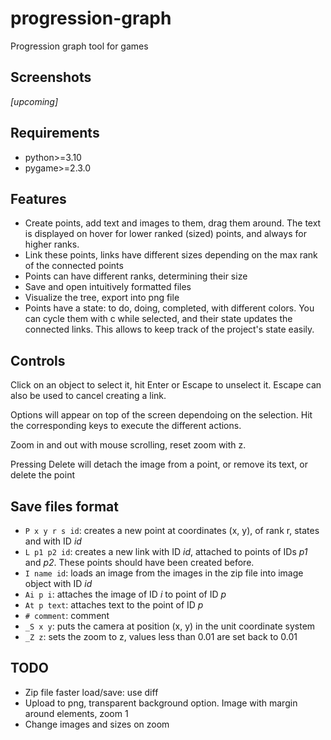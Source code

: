 # progression-graph
Progression graph tool for games

## Screenshots
*[upcoming]*

## Requirements
- python>=3.10
- pygame>=2.3.0

## Features
- Create points, add text and images to them, drag them around. The text is displayed on hover for lower ranked (sized) points, and always for higher ranks.
- Link these points, links have different sizes depending on the max rank of the connected points
- Points can have different ranks, determining their size
- Save and open intuitively formatted files
- Visualize the tree, export into png file
- Points have a state: to do, doing, completed, with different colors. You can cycle them with c while selected, and their state updates the connected links. This allows to keep track of the project's state easily.

## Controls
Click on an object to select it, hit Enter or Escape to unselect it. Escape can also be used to cancel creating a link.

Options will appear on top of the screen dependoing on the selection. Hit the corresponding keys to execute the different actions.

Zoom in and out with mouse scrolling, reset zoom with z.

Pressing Delete will detach the image from a point, or remove its text, or delete the point

## Save files format
- `P x y r s id`: creates a new point at coordinates (x, y), of rank r, states and with ID *id*
- `L p1 p2 id`: creates a new link with ID *id*, attached to points of IDs *p1* and *p2*. These points should have been created before.
- `I name id`: loads an image from the images in the zip file into image object with ID *id*
- `Ai p i`: attaches the image of ID *i* to point of ID *p*
- `At p text`: attaches text to the point of ID *p*
- `# comment`: comment
- `_S x y`: puts the camera at position (x, y) in the unit coordinate system
- `_Z z`: sets the zoom to z, values less than 0.01 are set back to 0.01

## TODO
- Zip file faster load/save: use diff
- Upload to png, transparent background option. Image with margin around elements, zoom 1
- Change images and sizes on zoom
